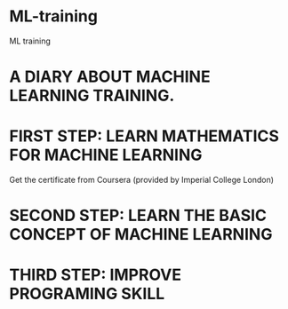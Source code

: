 # ML-training
ML training

# A DIARY ABOUT MACHINE LEARNING TRAINING.
# FIRST STEP: LEARN MATHEMATICS FOR MACHINE LEARNING
  Get the certificate from Coursera (provided by Imperial College London)
# SECOND STEP: LEARN THE BASIC CONCEPT OF MACHINE LEARNING
# THIRD STEP: IMPROVE PROGRAMING SKILL
